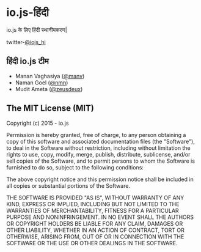 # io.js-हिंदी

io.js के लिए हिंदी स्थानीयकरण|

twitter-[@iojs_hi](https://twitter.com/iojs_hi)

## हिंदी io.js टीम 

- Manan Vaghasiya ([@manv](https://github.com/manV))
- Naman Goel ([@nmn](https://github.com/nmn))
- Mudit Ameta  ([@zeusdeux](https://github.com/zeusdeux))

## The MIT License (MIT)

Copyright (c) 2015 - io.js

Permission is hereby granted, free of charge, to any person obtaining a copy
of this software and associated documentation files (the "Software"), to deal
in the Software without restriction, including without limitation the rights
to use, copy, modify, merge, publish, distribute, sublicense, and/or sell
copies of the Software, and to permit persons to whom the Software is
furnished to do so, subject to the following conditions:

The above copyright notice and this permission notice shall be included in
all copies or substantial portions of the Software.

THE SOFTWARE IS PROVIDED "AS IS", WITHOUT WARRANTY OF ANY KIND, EXPRESS OR
IMPLIED, INCLUDING BUT NOT LIMITED TO THE WARRANTIES OF MERCHANTABILITY,
FITNESS FOR A PARTICULAR PURPOSE AND NONINFRINGEMENT. IN NO EVENT SHALL THE
AUTHORS OR COPYRIGHT HOLDERS BE LIABLE FOR ANY CLAIM, DAMAGES OR OTHER
LIABILITY, WHETHER IN AN ACTION OF CONTRACT, TORT OR OTHERWISE, ARISING FROM,
OUT OF OR IN CONNECTION WITH THE SOFTWARE OR THE USE OR OTHER DEALINGS IN
THE SOFTWARE.
